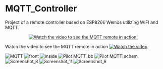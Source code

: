 # MQTT_Controller
Project of a remote controller based on ESP8266 Wemos utilizing WIFI and MQTT.

<p align="center">
  <a href="https://www.youtube.com/watch?v=-ZEsa-9d1Jg">
     <img src="https://img.youtube.com/vi/-ZEsa-9d1Jg/0.jpg" alt="Watch the video to see the MQTT remote in action!">
  </a>
</p>

Watch the video to see the MQTT remote in action
[![Watch the video](https://img.youtube.com/vi/-ZEsa-9d1Jg/0.jpg)](https://www.youtube.com/watch?v=-ZEsa-9d1Jg)

![MQTT](https://github.com/TanskiSzymon/MQTT_Controller/assets/108231030/f5ae6941-926d-4f62-9072-bbf3b155f4e1)
![front](https://github.com/TanskiSzymon/MQTT_Controller/assets/108231030/e8af84f0-9d2e-427a-996b-e50e665c60f2)
![inside](https://github.com/TanskiSzymon/MQTT_Controller/assets/108231030/29b71b72-12d5-42c9-8ccd-9be680eccd92)
![Pilot MQTT_bb](https://github.com/TanskiSzymon/MQTT_Controller/assets/108231030/c8d8514a-a80b-4e5c-bbf4-dc220ae32edc)
![Pilot MQTT_schem](https://github.com/TanskiSzymon/MQTT_Controller/assets/108231030/1bd571d5-aba7-4c7f-a6ea-48bb84e89ca3)
![Screenshot_8](https://github.com/TanskiSzymon/MQTT_Controller/assets/108231030/f298c98f-6a3d-4299-86c3-6f291e00cb8a)
![Screenshot_11](https://github.com/TanskiSzymon/MQTT_Controller/assets/108231030/87b688e0-1262-49c1-aa81-b957b6d08965)
![Screenshot_9](https://github.com/TanskiSzymon/MQTT_Controller/assets/108231030/db0c2761-144c-4214-964d-a530d0637b24)
